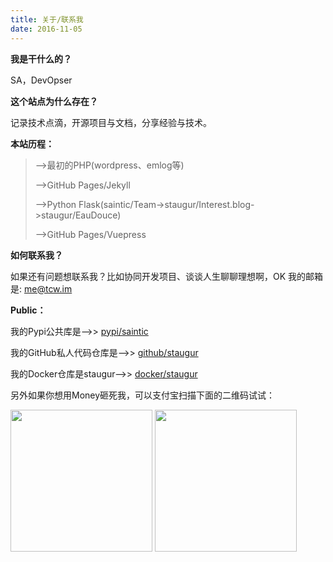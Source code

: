 ```yaml
---
title: 关于/联系我
date: 2016-11-05
---
```


**我是干什么的？**

SA，DevOpser

**这个站点为什么存在？**

记录技术点滴，开源项目与文档，分享经验与技术。

**本站历程：**

> -->最初的PHP(wordpress、emlog等)
>
> -->GitHub Pages/Jekyll
>
> -->Python Flask(saintic/Team->staugur/Interest.blog->staugur/EauDouce)
>
> -->GitHub Pages/Vuepress

**如何联系我？**

如果还有问题想联系我？比如协同开发项目、谈谈人生聊聊理想啊，OK
我的邮箱是: [me@tcw.im](mailto:me@tcw.im)

**Public：**

我的Pypi公共库是-->> [pypi/saintic](https://pypi.org/user/saintic/)

我的GitHub私人代码仓库是-->> [github/staugur](https://github.com/staugur)

我的Docker仓库是staugur-->> [docker/staugur](https://hub.docker.com/u/staugur)

另外如果你想用Money砸死我，可以支付宝扫描下面的二维码试试：

<img style="max-width: 100%; width: 227px;" src="https://static.saintic.com/cdn/images/donation-alipay.jpg">

<img style="max-width: 100%; width: 227px;" src="https://static.saintic.com/cdn/images/donation-wechat.png">
